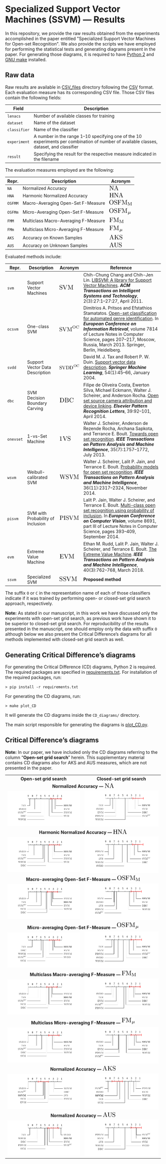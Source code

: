 <!-- -*- eval: (git-gutter-mode); -*- -->
# Specialized Support Vector Machines (SSVM) — Results

In this repository, we provide the raw results obtained from the experiments accomplished in the paper entitled "Specialized Support Vector Machines for Open-set Recognition".
We also provide the scripts we have employed for performing the statistical tests and generating diagrams present in the paper.
For generating those diagrams, it is required to have [Python 2](https://www.python.org/) and [GNU make](https://www.gnu.org/software/make/) installed.

## Raw data

Raw results are available in [CSV_files](CSV_files/) directory following the [CSV](https://en.wikipedia.org/wiki/Comma-separated_values) format.  Each evaluation measure has its corresponding CSV file.  Those CSV files contain the following fields:

Field | Description
-|-
`lenacs` | Number of available classes for training
`dataset` | Name of the dataset
`classifier` | Name of the classifier
`experiment` | A number in the range 1–10 specifying one of the 10 experiments per combination of number of available classes, dataset, and classifier
`result` | Specifying the result for the respective measure indicated in the filename

The evaluation measures employed are the following:

Repr. | Description | Acronym
-|-|-
`NA` | Normalized Accuracy | ![](figs/NA.png)
`HNA` | Harmonic Normalized Accuracy | ![](figs/HNA.png)
`OSFMM` | Macro-Averaging Open-Set F-Measure | ![](figs/OSFMM.png)
`OSFMm` | Micro-Averaging Open-Set F-Measure | ![](figs/OSFMm.png)
`FMM` | Multiclass Macro-Averaging F-Measure | ![](figs/FMM.png)
`FMm` | Multiclass Micro-Averaging F-Measure | ![](figs/FMm.png)
`AKS` | Accuracy on Known Samples | ![](figs/AKS.png)
`AUS` | Accuracy on Unknown Samples | ![](figs/AUS.png)

Evaluated methods include:

Repr. | Description | Acronym | Reference
-|-|-|-
`svm` | Support Vector Machines | ![](figs/svm.png) | Chih-Chung Chang and Chih-Jen Lin. [LIBSVM: A library for Support Vector Machines](https://doi.org/10.1145/1961189.1961199). _**ACM Transactions on Intelligent Systems and Technology**_, 2(3):27:1–27:27, April 2011.
`ocsvm` | One-class SVM | ![](figs/ocsvm.png) | Dimitrios A. Pritsos and Efstathios Stamatatos. [Open-set classification for automated genre identification](https://doi.org/10.1007/978-3-642-36973-5_18). In _**European Conference on Information Retrieval**_, volume 7814 of Lecture Notes in Computer Science, pages 207–217, Moscow, Russia, March 2013. Springer, Berlin, Heidelberg.
`svdd` | Support Vector Data Description | ![](figs/svdd.png) | David M. J. Tax and Robert P. W. Duin. [Support vector data description](https://doi.org/10.1023/B:MACH.0000008084.60811.49). _**Springer Machine Learning**_, 54(1):45–66, January 2004.
`dbc` | SVM Decision Boundary Carving | ![](figs/dbc.png) | Filipe de Oliveira Costa, Ewerton Silva, Michael Eckmann, Walter J. Scheirer, and Anderson Rocha. [Open set source camera attribution and device linking](https://doi.org/10.1016/j.patrec.2013.09.006). _**Elsevier Pattern Recognition Letters**_, 39:92–101, April 2014.
`onevset` | 1-vs-Set Machine | ![](figs/onevset.png) | Walter J. Scheirer, Anderson de Rezende Rocha, Archana Sapkota, and Terrance E. Boult. [Towards open set recognition](https://doi.org/10.1109/TPAMI.2012.256). _**IEEE Transactions on Pattern Analysis and Machine Intelligence**_, 35(7):1757–1772, July 2013.
`wsvm` | Weibull-calibrated SVM | ![](figs/wsvm.png) | Walter J. Scheirer, Lalit P. Jain, and Terrance E. Boult. [Probability models for open set recognition](https://doi.org/10.1109/TPAMI.2014.2321392). _**IEEE Transactions on Pattern Analysis and Machine Intelligence**_, 36(11):2317–2324, November 2014.
`pisvm` | SVM with Probability of Inclusion | ![](figs/pisvm.png) | Lalit P. Jain, Walter J. Scheirer, and Terrance E. Boult. [Multi-class open set recognition using probability of inclusion](https://doi.org/10.1007/978-3-319-10578-9_26). In _**European Conference on Computer Vision**_, volume 8691, part III of Lecture Notes in Computer Science, pages 393–409, September 2014.
`evm` | Extreme Value Machine | ![](figs/evm.png) | Ethan M. Rudd, Lalit P. Jain, Walter J. Scheirer, and Terrance E. Boult. [The Extreme Value Machine](https://doi.org/10.1109/TPAMI.2017.2707495). _**IEEE Transactions on Pattern Analysis and Machine Intelligence**_, 40(3):762–768, March 2018.
`ssvm` | Specialized SVM | ![](figs/ssvm.png) | **Proposed method**

The suffix `O` or `C` in the representation name of each of those classifiers indicate if it was trained by performing open- or closed-set grid search approach, respectively.

**Note:**
As stated in our manuscript, in this work we have discussed only the experiments with open-set grid search, as previous work have shown it to be superior to closed-set grid search.
For reproducibility of the results presented in the manuscript, one should employ only the data with suffix `O` although below we also present the Critical Difference’s diagrams for all methods implemented with closed-set grid search as well.

## Generating Critical Difference’s diagrams

For generating the Critical Difference (CD) diagrams, Python 2 is required.
The required packages are specified in [requirements.txt](requirements.txt).
For installation of the required packages, run:

```shell
> pip install -r requirements.txt
```


For generating the CD diagrams, run:

```shell
> make plot_CD
```


It will generate the CD diagrams inside the `CD_diagrams/` directory.

The main script responsible for generating the diagrams is [plot_CD.py](plot_CD.py).

## Critical Difference’s diagrams

**Note:** In our paper, we have included only the CD diagrams referring to the column “**Open-set grid search**” herein.
This supplementary material contains CD diagrams also for AKS and AUS measures, which are not presented in the paper.

<table>
	<tr><th>Open-set grid search</th><th>Closed-set grid search</th></tr>
	<!-- NA -->
	<tr><td align="middle" colspan="2"><b>Normalized Accuracy — <img src="figs/NA.png" /></b></td></tr>
	<tr><td><img src="CD_diagrams/CD_normal_NA_O.png" /></td><td><img src="CD_diagrams/CD_normal_NA_C.png" /></td></tr>
	<!-- HNA -->
	<tr><td align="middle" colspan="2"><b>Harmonic Normalized Accuracy — <img src="figs/HNA.png" /></b></td></tr>
	<tr><td><img src="CD_diagrams/CD_normal_HNA_O.png" /></td><td><img src="CD_diagrams/CD_normal_HNA_C.png" /></td></tr>
	<!-- OSFMM -->
	<tr><td align="middle" colspan="2"><b>Macro-averaging Open-Set F-Measure — <img src="figs/OSFMM.png" /></b></td></tr>
	<tr><td><img src="CD_diagrams/CD_normal_OSFMM_O.png" /></td><td><img src="CD_diagrams/CD_normal_OSFMM_C.png" /></td></tr>
	<!-- OSFMm -->
	<tr><td align="middle" colspan="2"><b>Micro-averaging Open-Set F-Measure — <img src="figs/OSFMm.png" /></b></td></tr>
	<tr><td><img src="CD_diagrams/CD_normal_OSFMm_O.png" /></td><td><img src="CD_diagrams/CD_normal_OSFMm_C.png" /></td></tr>
	<!-- FMM -->
	<tr><td align="middle" colspan="2"><b>Multiclass Macro-averaging F-Measure — <img src="figs/FMM.png" /></b></td></tr>
	<tr><td><img src="CD_diagrams/CD_normal_FMM_O.png" /></td><td><img src="CD_diagrams/CD_normal_FMM_C.png" /></td></tr>
	<!-- FMm -->
	<tr><td align="middle" colspan="2"><b>Multiclass Micro-averaging F-Measure — <img src="figs/FMm.png" /></b></td></tr>
	<tr><td><img src="CD_diagrams/CD_normal_FMm_O.png" /></td><td><img src="CD_diagrams/CD_normal_FMm_C.png" /></td></tr>
	<!-- AKS -->
	<tr><td align="middle" colspan="2"><b>Normalized Accuracy — <img src="figs/AKS.png" /></b></td></tr>
	<tr><td><img src="CD_diagrams/CD_normal_AKS_O.png" /></td><td><img src="CD_diagrams/CD_normal_AKS_C.png" /></td></tr>
	<!-- AUS -->
	<tr><td align="middle" colspan="2"><b>Normalized Accuracy — <img src="figs/AUS.png" /></b></td></tr>
	<tr><td><img src="CD_diagrams/CD_normal_AUS_O.png" /></td><td><img src="CD_diagrams/CD_normal_AUS_C.png" /></td></tr>
</table>
